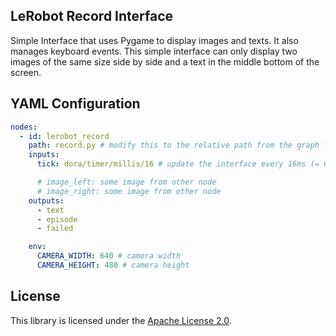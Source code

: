 ## LeRobot Record Interface

Simple Interface that uses Pygame to display images and texts. It also manages keyboard events.
This simple interface can only display two images of the same size side by side and a text in the middle bottom of the
screen.

## YAML Configuration

````YAML
nodes:
  - id: lerobot_record
    path: record.py # modify this to the relative path from the graph file to the client script
    inputs:
      tick: dora/timer/millis/16 # update the interface every 16ms (= 60fps)

      # image_left: some image from other node 
      # image_right: some image from other node
    outputs:
      - text
      - episode
      - failed

    env:
      CAMERA_WIDTH: 640 # camera width
      CAMERA_HEIGHT: 480 # camera height
````

## License

This library is licensed under the [Apache License 2.0](../../LICENSE).